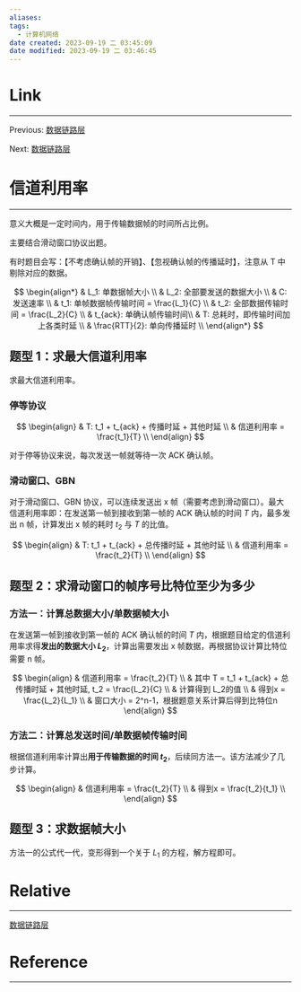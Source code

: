 ```yaml
---
aliases:
tags:
  - 计算机网络
date created: 2023-09-19 二 03:45:09
date modified: 2023-09-19 二 03:46:45
---
```


# Link

---

Previous: [数据链路层](数据链路层.md)

Next: [数据链路层](数据链路层.md)

# 信道利用率

---

意义大概是一定时间内，用于传输数据帧的时间所占比例。

主要结合滑动窗口协议出题。

有时题目会写：【不考虑确认帧的开销】、【忽视确认帧的传播延时】，注意从 T 中剔除对应的数据。

$$
\begin{align*}
& L_1: 单数据帧大小 \\
& L_2: 全部要发送的数据大小 \\
& C: 发送速率 \\
& t_1: 单帧数据帧传输时间 = \frac{L_1}{C} \\
& t_2: 全部数据传输时间 = \frac{L_2}{C} \\
& t_{ack}: 单确认帧传输时间\\
& T: 总耗时，即传输时间加上各类时延 \\
& \frac{RTT}{2}: 单向传播延时 \\
\end{align*}
$$

## 题型 1：求最大信道利用率

求最大信道利用率。

### 停等协议

$$
\begin{align}
& T: t_1 + t_{ack} + 传播时延 + 其他时延 \\
& 信道利用率 = \frac{t_1}{T} \\
\end{align}
$$

对于停等协议来说，每次发送一帧就等待一次 ACK 确认帧。

### 滑动窗口、GBN

对于滑动窗口、GBN 协议，可以连续发送出 x 帧（需要考虑到滑动窗口）。最大信道利用率即：在发送第一帧到接收到第一帧的 ACK 确认帧的时间 $T$ 内，最多发出 n 帧，计算发出 x 帧的耗时 $t_2$ 与 $T$ 的比值。

$$
\begin{align}
& T: t_1 + t_{ack} + 总传播时延 + 其他时延 \\
& 信道利用率 = \frac{t_2}{T} \\
\end{align}
$$

## 题型 2：求滑动窗口的帧序号比特位至少为多少

### 方法一：计算总数据大小/单数据帧大小

在发送第一帧到接收到第一帧的 ACK 确认帧的时间 $T$ 内，根据题目给定的信道利用率求得**发出的数据大小 $L_2$**，计算出需要发出 x 帧数据，再根据协议计算比特位需要 n 帧。

$$
\begin{align}
& 信道利用率 = \frac{t_2}{T} \\
& 其中 T = t_1 + t_{ack} + 总传播时延 + 其他时延, t_2 = \frac{L_2}{C} \\
& 计算得到 L_2的值 \\
& 得到x = \frac{L_2}{L_1} \\
& 窗口大小 = 2^n-1，根据题意关系计算后得到比特位n
\end{align}
$$

### 方法二：计算总发送时间/单数据帧传输时间

根据信道利用率计算出**用于传输数据的时间 $t_2$**，后续同方法一。该方法减少了几步计算。

$$
\begin{align}
& 信道利用率 = \frac{t_2}{T} \\
& 得到x = \frac{t_2}{t_1} \\
\end{align}
$$

## 题型 3：求数据帧大小

方法一的公式代一代，变形得到一个关于 $L_1$ 的方程，解方程即可。

# Relative

---

[数据链路层](数据链路层.md)

# Reference

---
